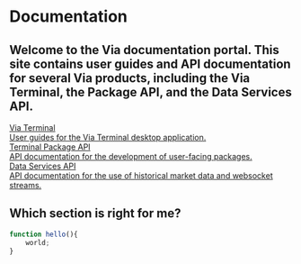 # Documentation
## Welcome to the Via documentation portal. This site contains user guides and API documentation for several Via products, including the Via Terminal, the Package API, and the Data Services API.

<div class="documentation-sections">
    <a class="documentation-section flex flex-align terminal" href="/terminal/installing-via">
        <div class="documentation-section-title">Via Terminal</div>
        <div class="documentation-section-description">
            User guides for the Via Terminal desktop application.
        </div>
    </a>
    <a class="documentation-section flex flex-align packages" href="">
        <div class="documentation-section-title">Terminal Package API</div>
        <div class="documentation-section-description">
            API documentation for the development of user-facing packages.
        </div>
    </a>
    <a class="documentation-section flex flex-align data" href="">
        <div class="documentation-section-title">Data Services API</div>
        <div class="documentation-section-description">
            API documentation for the use of historical market data and websocket streams.
        </div>
    </a>
</div>

## Which section is right for me?

``` js
function hello(){
    world;
}
```